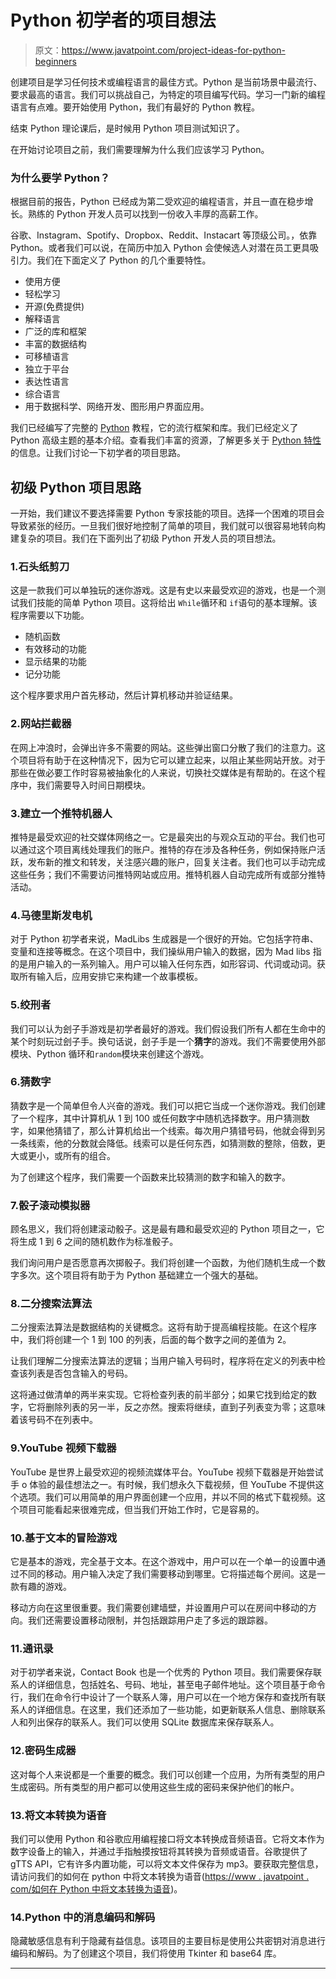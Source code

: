# Python 初学者的项目想法

> 原文：<https://www.javatpoint.com/project-ideas-for-python-beginners>

创建项目是学习任何技术或编程语言的最佳方式。Python 是当前场景中最流行、要求最高的语言。我们可以挑战自己，为特定的项目编写代码。学习一门新的编程语言有点难。要开始使用 Python，我们有最好的 Python 教程。

结束 Python 理论课后，是时候用 Python 项目测试知识了。

在开始讨论项目之前，我们需要理解为什么我们应该学习 Python。

### 为什么要学 Python？

根据目前的报告，Python 已经成为第二受欢迎的编程语言，并且一直在稳步增长。熟练的 Python 开发人员可以找到一份收入丰厚的高薪工作。

谷歌、Instagram、Spotify、Dropbox、Reddit、Instacart 等顶级公司。，依靠 Python。或者我们可以说，在简历中加入 Python 会使候选人对潜在员工更具吸引力。我们在下面定义了 Python 的几个重要特性。

*   使用方便
*   轻松学习
*   开源(免费提供)
*   解释语言
*   广泛的库和框架
*   丰富的数据结构
*   可移植语言
*   独立于平台
*   表达性语言
*   综合语言
*   用于数据科学、网络开发、图形用户界面应用。

我们已经编写了完整的 [Python](https://www.javatpoint.com/python-tutorial) 教程，它的流行框架和库。我们已经定义了 Python 高级主题的基本介绍。查看我们丰富的资源，了解更多关于 [Python 特性](http://www.javatpoint/python-features)的信息。让我们讨论一下初学者的项目思路。

## 初级 Python 项目思路

一开始，我们建议不要选择需要 Python 专家技能的项目。选择一个困难的项目会导致紧张的经历。一旦我们很好地控制了简单的项目，我们就可以很容易地转向构建复杂的项目。我们在下面列出了初级 Python 开发人员的项目想法。

### 1.石头纸剪刀

这是一款我们可以单独玩的迷你游戏。这是有史以来最受欢迎的游戏，也是一个测试我们技能的简单 Python 项目。这将给出 `While`循环和 `if`语句的基本理解。该程序需要以下功能。

*   随机函数
*   有效移动的功能
*   显示结果的功能
*   记分功能

这个程序要求用户首先移动，然后计算机移动并验证结果。

### 2.网站拦截器

在网上冲浪时，会弹出许多不需要的网站。这些弹出窗口分散了我们的注意力。这个项目将有助于在这种情况下，因为它可以建立起来，以阻止某些网站开放。对于那些在做必要工作时容易被抽象化的人来说，切换社交媒体是有帮助的。在这个程序中，我们需要导入时间日期模块。

### 3.建立一个推特机器人

推特是最受欢迎的社交媒体网络之一。它是最突出的与观众互动的平台。我们也可以通过这个项目离线处理我们的账户。推特的存在涉及各种任务，例如保持账户活跃，发布新的推文和转发，关注感兴趣的账户，回复关注者。我们也可以手动完成这些任务；我们不需要访问推特网站或应用。推特机器人自动完成所有或部分推特活动。

### 4.马德里斯发电机

对于 Python 初学者来说，MadLibs 生成器是一个很好的开始。它包括字符串、变量和连接等概念。在这个项目中，我们操纵用户输入的数据，因为 Mad libs 指的是用户输入的一系列输入。用户可以输入任何东西，如形容词、代词或动词。获取所有输入后，应用安排它来构建一个故事模板。

### 5.绞刑者

我们可以认为刽子手游戏是初学者最好的游戏。我们假设我们所有人都在生命中的某个时刻玩过刽子手。换句话说，刽子手是一个**猜字**的游戏。我们不需要使用外部模块、Python 循环和`random`模块来创建这个游戏。

### 6.猜数字

猜数字是一个简单但令人兴奋的游戏。我们可以把它当成一个迷你游戏。我们创建了一个程序，其中计算机从 1 到 100 或任何数字中随机选择数字。用户猜测数字，如果他猜错了，那么计算机给出一个线索。每次用户猜错号码，他就会得到另一条线索，他的分数就会降低。线索可以是任何东西，如猜测数的整除，倍数，更大或更小，或所有的组合。

为了创建这个程序，我们需要一个函数来比较猜测的数字和输入的数字。

### 7.骰子滚动模拟器

顾名思义，我们将创建滚动骰子。这是最有趣和最受欢迎的 Python 项目之一，它将生成 1 到 6 之间的随机数作为标准骰子。

我们询问用户是否愿意再次掷骰子。我们将创建一个函数，为他们随机生成一个数字多次。这个项目将有助于为 Python 基础建立一个强大的基础。

### 8.二分搜索法算法

二分搜索法算法是数据结构的关键概念。这将有助于提高编程技能。在这个程序中，我们将创建一个 1 到 100 的列表，后面的每个数字之间的差值为 2。

让我们理解二分搜索法算法的逻辑；当用户输入号码时，程序将在定义的列表中检查该列表是否包含输入的号码。

这将通过做清单的两半来实现。它将检查列表的前半部分；如果它找到给定的数字，它将删除列表的另一半，反之亦然。搜索将继续，直到子列表变为零；这意味着该号码不在列表中。

### 9.YouTube 视频下载器

YouTube 是世界上最受欢迎的视频流媒体平台。YouTube 视频下载器是开始尝试手 o 体验的最佳想法之一。有时候，我们想永久下载视频，但 YouTube 不提供这个选项。我们可以用简单的用户界面创建一个应用，并以不同的格式下载视频。这个项目可能看起来很难完成，但当我们开始工作时，它是容易的。

### 10.基于文本的冒险游戏

它是基本的游戏，完全基于文本。在这个游戏中，用户可以在一个单一的设置中通过不同的移动。用户输入决定了我们需要移动到哪里。它将描述每个房间。这是一款有趣的游戏。

移动方向在这里很重要。我们需要创建墙壁，并设置用户可以在房间中移动的方向。我们还需要设置移动限制，并包括跟踪用户走了多远的跟踪器。

### 11.通讯录

对于初学者来说，Contact Book 也是一个优秀的 Python 项目。我们需要保存联系人的详细信息，包括姓名、号码、地址，甚至电子邮件地址。这个项目基于命令行，我们在命令行中设计了一个联系人簿，用户可以在一个地方保存和查找所有联系人的详细信息。在这里，我们还添加了一些功能，如更新联系人信息、删除联系人和列出保存的联系人。我们可以使用 SQLite 数据库来保存联系人。

### 12.密码生成器

这对每个人来说都是一个重要的概念。我们可以创建一个应用，为所有类型的用户生成密码。所有类型的用户都可以使用这些生成的密码来保护他们的帐户。

### 13.将文本转换为语音

我们可以使用 Python 和谷歌应用编程接口将文本转换成音频语音。它将文本作为数字设备上的输入，并通过手指触摸按钮将其转换为音频或语音。谷歌提供了 gTTS API，它有许多内置功能，可以将文本文件保存为 mp3。要获取完整信息，请访问我们的如何在 python 中将文本转换为语音([https://www . javatpoint . com/如何在 Python 中将文本转换为语音](https://www.javatpoint.com/how-to-convert-text-to-speech-in-python))。

### 14.Python 中的消息编码和解码

隐藏敏感信息有利于隐藏有益信息。该项目的主要目标是使用公共密钥对消息进行编码和解码。为了创建这个项目，我们将使用 Tkinter 和 base64 库。

* * *